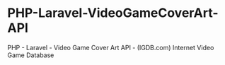 # PHP-Laravel-VideoGameCoverArt-API
PHP - Laravel - Video Game Cover Art API - (IGDB.com) Internet Video Game Database
